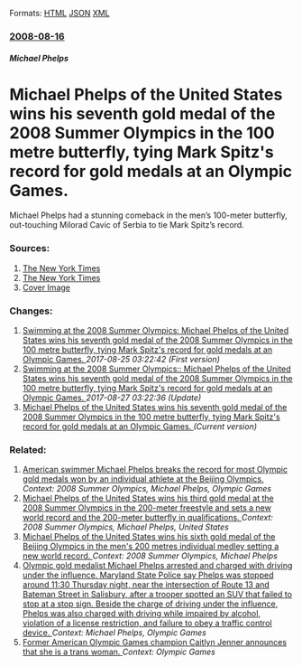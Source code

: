 
Formats: [HTML](/news/2008/08/16/michael-phelps-of-the-united-states-wins-his-seventh-gold-medal-of-the-2008-summer-olympics-in-the-100-metre-butterfly-tying-mark-spitz-s.html)  [JSON](/news/2008/08/16/michael-phelps-of-the-united-states-wins-his-seventh-gold-medal-of-the-2008-summer-olympics-in-the-100-metre-butterfly-tying-mark-spitz-s.json)  [XML](/news/2008/08/16/michael-phelps-of-the-united-states-wins-his-seventh-gold-medal-of-the-2008-summer-olympics-in-the-100-metre-butterfly-tying-mark-spitz-s.xml)  

### [2008-08-16](/news/2008/08/16/index.md)

##### Michael Phelps
#  Michael Phelps of the United States wins his seventh gold medal of the 2008 Summer Olympics in the 100 metre butterfly, tying Mark Spitz's record for gold medals at an Olympic Games. 

Michael Phelps had a stunning comeback in the men’s 100-meter butterfly, out-touching Milorad Cavic of Serbia to tie Mark Spitz’s record.


### Sources:

1. [The New York Times](https://www.nytimes.com/2008/08/16/sports/olympics/16phelpsweb.html)
2. [The New York Times](https://www.nytimes.com/2008/08/16/sports/olympics/16pool.html)
2. [Cover Image](https://static01.nyt.com/images/2008/08/15/sports/olympics/16phelps01_75.jpg)

### Changes:

1. [ Swimming at the 2008 Summer Olympics: Michael Phelps of the United States wins his seventh gold medal of the 2008 Summer Olympics in the 100 metre butterfly, tying Mark Spitz's record for gold medals at an Olympic Games. ](/news/2008/08/16/swimming-at-the-2008-summer-olympics-p-michael-phelps-of-the-united-states-wins-his-seventh-gold-medal-of-the-2008-summer-olympics-in-the-1.md) _2017-08-25 03:22:42 (First version)_
2. [ Swimming at the 2008 Summer Olympics:: Michael Phelps of the United States wins his seventh gold medal of the 2008 Summer Olympics in the 100 metre butterfly, tying Mark Spitz's record for gold medals at an Olympic Games. ](/news/2008/08/16/swimming-at-the-2008-summer-olympics-michael-phelps-of-the-united-states-wins-his-seventh-gold-medal-of-the-2008-summer-olympics-in-the-1.md) _2017-08-27 03:22:36 (Update)_
2. [ Michael Phelps of the United States wins his seventh gold medal of the 2008 Summer Olympics in the 100 metre butterfly, tying Mark Spitz's record for gold medals at an Olympic Games. ](/news/2008/08/16/michael-phelps-of-the-united-states-wins-his-seventh-gold-medal-of-the-2008-summer-olympics-in-the-100-metre-butterfly-tying-mark-spitz-s.md) _(Current version)_

### Related:

1. [ American swimmer Michael Phelps breaks the record for most Olympic gold medals won by an individual athlete at the Beijing Olympics. ](/news/2008/08/13/american-swimmer-michael-phelps-breaks-the-record-for-most-olympic-gold-medals-won-by-an-individual-athlete-at-the-beijing-olympics.md) _Context: 2008 Summer Olympics, Michael Phelps, Olympic Games_
2. [ Michael Phelps of the United States wins his third gold medal at the 2008 Summer Olympics in the 200-meter freestyle and sets a new world record and the 200-meter butterfly in qualifications. ](/news/2008/08/12/michael-phelps-of-the-united-states-wins-his-third-gold-medal-at-the-2008-summer-olympics-in-the-200-meter-freestyle-and-sets-a-new-world-r.md) _Context: 2008 Summer Olympics, Michael Phelps, United States_
3. [ Michael Phelps of the United States wins his sixth gold medal of the Beijing Olympics in the men's 200 metres individual medley setting a new world record. ](/news/2008/08/15/michael-phelps-of-the-united-states-wins-his-sixth-gold-medal-of-the-beijing-olympics-in-the-menas-200-metres-individual-medley-setting-a.md) _Context: 2008 Summer Olympics, Michael Phelps_
4. [ Olympic gold medalist Michael Phelps arrested and charged with driving under the influence. Maryland State Police say Phelps was stopped around 11:30 Thursday night, near the intersection of Route 13 and Bateman Street in Salisbury, after a trooper spotted an SUV that failed to stop at a stop sign. Beside the charge of driving under the influence, Phelps was also charged with driving while impaired by alcohol, violation of a license restriction, and failure to obey a traffic control device. ](/news/2004/11/4/olympic-gold-medalist-michael-phelps-arrested-and-charged-with-driving-under-the-influence-maryland-state-police-say-phelps-was-stopped-ar.md) _Context: Michael Phelps, Olympic Games_
5. [Former American Olympic Games champion Caitlyn Jenner announces that she is a trans woman. ](/news/2015/04/24/former-american-olympic-games-champion-caitlyn-jenner-announces-that-she-is-a-trans-woman.md) _Context: Olympic Games_
